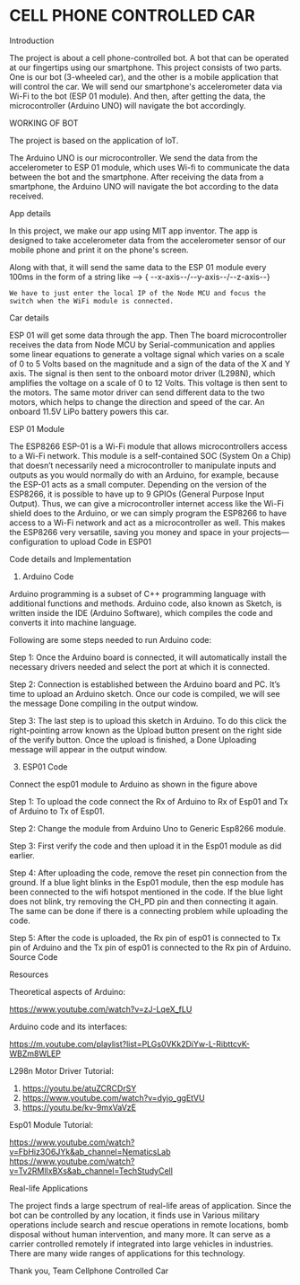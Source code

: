 # CELL PHONE CONTROLLED CAR

Introduction

The project is about a cell phone-controlled bot. A bot that can be operated at our fingertips using our smartphone.  This project consists of two parts. One is our bot (3-wheeled car), and the other is a mobile application that will control the car. We will send our smartphone's accelerometer data via Wi-Fi to the bot (ESP 01 module). And then, after getting the data, the microcontroller (Arduino UNO) will navigate the bot accordingly.

WORKING OF BOT

The project is based on the application of IoT.

The  Arduino UNO is our microcontroller. We send the data from the accelerometer to ESP 01 module, which uses Wi-fi to communicate the data between the bot and the smartphone. After receiving the data from a smartphone, the Arduino UNO will navigate the bot according to the data received.

App details

In this project, we make our app using MIT app inventor. The app is designed to take accelerometer data from the accelerometer sensor of our mobile phone and print it on the phone's screen.

Along with that, it will send the same data to the ESP 01 module every 100ms in the form of a string like -->
{ --x-axis--/--y-axis--/--z-axis--}  

 	We have to just enter the local IP of the Node MCU and focus the switch when the WiFi module is connected.
  

Car details

ESP 01 will get some data through the app. Then The board microcontroller receives the data from Node MCU by Serial-communication and applies some linear equations to generate a voltage signal which varies on a scale of 0 to 5 Volts based on the magnitude and a sign of the data of the X and Y axis. The signal is then sent to the onboard motor driver (L298N), which amplifies the voltage on a scale of 0 to 12 Volts. This voltage is then sent to the motors. The same motor driver can send different data to the two motors, which helps to change the direction and speed of the car. An onboard 11.5V LiPo battery powers this car.

ESP 01 Module

The ESP8266 ESP-01 is a Wi-Fi module that allows microcontrollers access to a Wi-Fi network. This module is a self-contained SOC (System On a Chip) that doesn’t necessarily need a microcontroller to manipulate inputs and outputs as you would normally do with an Arduino, for example, because the ESP-01 acts as a small computer. Depending on the version of the ESP8266, it is possible to have up to 9 GPIOs (General Purpose Input Output). Thus, we can give a microcontroller internet access like the Wi-Fi shield does to the Arduino, or we can simply program the ESP8266 to have access to a Wi-Fi network and act as a microcontroller as well. This makes the ESP8266 very versatile, saving you money and space in your projects—configuration to upload Code in ESP01


Code details and Implementation

1. Arduino Code

Arduino programming is a subset of C++ programming language with additional functions and methods. Arduino code, also known as Sketch, is written inside the IDE (Arduino Software), which compiles the code and converts it into machine language.

Following are some steps needed to run Arduino code:

Step 1:  Once the Arduino board is connected, it will automatically install the necessary drivers needed and select the port at which it is connected.

Step 2: Connection is established between the Arduino board and PC. It’s time to upload an Arduino sketch.
Once our code is compiled, we will see the message Done compiling in the output window.

Step 3: The last step is to upload this sketch in Arduino. To do this click the right-pointing arrow known as the Upload button present on the right side of the verify button. Once the upload is finished, a Done Uploading message will appear in the output window.


3. ESP01 Code
   
Connect the esp01 module to Arduino as shown in the figure above

Step 1: To upload the code connect the Rx of Arduino to Rx of Esp01 and Tx of Arduino to Tx of Esp01.

Step 2: Change the module from Arduino Uno to Generic Esp8266 module.

Step 3: First verify the code and then upload it in the Esp01 module as did earlier.

Step 4: After uploading the code, remove the reset pin connection from the ground. If a blue light blinks in the Esp01 module, then the esp module has been connected to the wifi hotspot mentioned in the code. If the blue light does not blink, try removing the CH_PD pin and then connecting it again. The same can be done if there is a connecting problem while uploading the code.

Step 5: After the code is uploaded, the Rx pin of esp01 is connected to Tx pin of Arduino and the Tx pin of esp01 is connected to the Rx pin of Arduino.
Source Code



Resources  

Theoretical aspects of Arduino:

https://www.youtube.com/watch?v=zJ-LqeX_fLU

Arduino code and its interfaces:

https://m.youtube.com/playlist?list=PLGs0VKk2DiYw-L-RibttcvK-WBZm8WLEP

L298n Motor Driver Tutorial:

1. https://youtu.be/atuZCRCDrSY
2. https://www.youtube.com/watch?v=dyjo_ggEtVU
3. https://youtu.be/kv-9mxVaVzE
   
Esp01 Module Tutorial:

https://www.youtube.com/watch?v=FbHiz3O6JYk&ab_channel=NematicsLab
https://www.youtube.com/watch?v=Tv2RMlIxBXs&ab_channel=TechStudyCell

Real-life Applications

The project finds a large spectrum of real-life areas of application. Since the bot can be controlled by any location, it finds use in 
Various military operations include search and rescue operations in remote locations, bomb disposal without human intervention, and many more.
It can serve as a carrier controlled remotely if integrated into large vehicles in industries.
There are many wide ranges of applications for this technology.



Thank you, 
Team Cellphone Controlled Car
